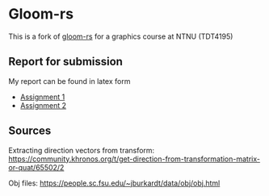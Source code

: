 # Gloom-rs

This is a fork of [gloom-rs](https://github.com/mgimle/gloom-rs) for a graphics course at NTNU (TDT4195)

## Report for submission

My report can be found in latex form 
* [Assignment 1](https://www.overleaf.com/read/vfctcktgxysj)
* [Assignment 2](https://www.overleaf.com/read/vnzyrbgmmmmt)

## Sources

Extracting direction vectors from transform: https://community.khronos.org/t/get-direction-from-transformation-matrix-or-quat/65502/2

Obj files: https://people.sc.fsu.edu/~jburkardt/data/obj/obj.html